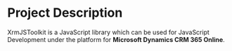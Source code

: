 # Project Description

XrmJSToolkit is a JavaScript library which can be used for JavaScript Development under the platform for **Microsoft Dynamics CRM 365 Online**.
